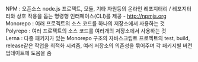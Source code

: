 NPM : 오픈소스 node.js 프로젝트, 모듈, 기타 자원등의 온라인 레포지터리 / 레포지터리와 상호 작용을 돕는 명령행 인터페이스(CLI)를 제공  -  http://npmjs.org
<br>
Monorepo : 여러 프로젝트의 소스 코드를 하나의 저장소에서 사용하는 것
<br>
Polyrepo : 여러 프로젝트의 소스 코드를 여러개의 저장소에서 사용하는 것
<br>
Lerna : 다중 패키지가 있는 Monorepo 구조의 자바스크립트 프로젝트의 test, build, release같은 작업을 최적화 시켜줌, 여러 저장소의 의존성을 묶어주며 각 패키지별 버전 업데이트에 도움을 줌
